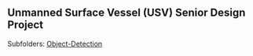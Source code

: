 ## Unmanned Surface Vessel (USV) Senior Design Project

Subfolders:
  [Object-Detection](https://github.com/NickCapobianco/Senior-Design/tree/master/Object-Detection)
